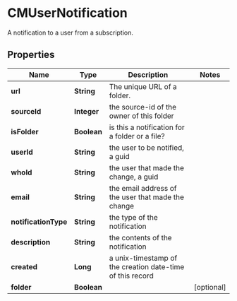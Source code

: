 

# CMUserNotification

A notification to a user from a subscription.

## Properties

| Name | Type | Description | Notes |
|------------ | ------------- | ------------- | -------------|
|**url** | **String** | The unique URL of a folder. |  |
|**sourceId** | **Integer** | the source-id of the owner of this folder |  |
|**isFolder** | **Boolean** | is this a notification for a folder or a file? |  |
|**userId** | **String** | the user to be notified, a guid |  |
|**whoId** | **String** | the user that made the change, a guid |  |
|**email** | **String** | the email address of the user that made the change |  |
|**notificationType** | **String** | the type of the notification |  |
|**description** | **String** | the contents of the notification |  |
|**created** | **Long** | a unix-timestamp of the creation date-time of this record |  |
|**folder** | **Boolean** |  |  [optional] |




